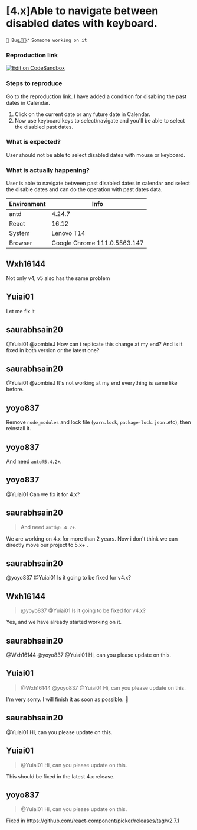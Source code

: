 # [4.x]Able to navigate between disabled dates with keyboard.

`🐛 Bug`,`👷🏻‍♂️ Someone working on it`

### Reproduction link

[![Edit on CodeSandbox](https://codesandbox.io/static/img/play-codesandbox.svg)](https://codesandbox.io/s/antd-reproduction-template-forked-uxgnjb?file=/index.js)

### Steps to reproduce

Go to the reproduction link. I have added a condition for disabling the past dates in Calendar.

1. Click on the current date or any future date in Calendar.
2. Now use keyboard keys to select/navigate and you'll be able to select the disabled past dates.

### What is expected?

User should not be able to select disabled dates with mouse or keyboard.

### What is actually happening?

User is able to navigate between past disabled dates in calendar and select the disable dates and can do the operation with past dates data.

| Environment | Info                         |
| ----------- | ---------------------------- |
| antd        | 4.24.7                       |
| React       | 16.12                        |
| System      | Lenovo T14                   |
| Browser     | Google Chrome 111.0.5563.147 |

<!-- generated by ant-design-issue-helper. DO NOT REMOVE -->

## Wxh16144

Not only v4, v5 also has the same problem

## Yuiai01

Let me fix it

## saurabhsain20

@Yuiai01 @zombieJ How can i replicate this change at my end? And is it fixed in both version or the latest one?

## saurabhsain20

@Yuiai01 @zombieJ It's not working at my end everything is same like before.

## yoyo837

Remove `node_modules` and lock file (`yarn.lock`, `package-lock.json` .etc), then reinstall it.

## yoyo837

And need `antd@5.4.2+`.

## yoyo837

@Yuiai01 Can we fix it for 4.x?

## saurabhsain20

> And need `antd@5.4.2+`.

We are working on 4.x for more than 2 years. Now i don't think we can directly move our project to 5.x+ .

## saurabhsain20

@yoyo837 @Yuiai01 Is it going to be fixed for v4.x?

## Wxh16144

> @yoyo837 @Yuiai01 Is it going to be fixed for v4.x?

Yes, and we have already started working on it.

## saurabhsain20

@Wxh16144 @yoyo837 @Yuiai01 Hi, can you please update on this.

## Yuiai01

> @Wxh16144 @yoyo837 @Yuiai01 Hi, can you please update on this.

I'm very sorry. I will finish it as soon as possible. 🙏

## saurabhsain20

@Yuiai01 Hi, can you please update on this.

## Yuiai01

> @Yuiai01 Hi, can you please update on this.

This should be fixed in the latest 4.x release.

## yoyo837

> @Yuiai01 Hi, can you please update on this.

Fixed in https://github.com/react-component/picker/releases/tag/v2.7.1
